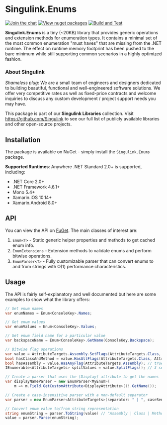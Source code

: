 # Singulink.Enums

[![Join the chat](https://badges.gitter.im/Singulink/community.svg)](https://gitter.im/Singulink/community?utm_source=badge&utm_medium=badge&utm_campaign=pr-badge&utm_content=badge)
[![View nuget packages](https://img.shields.io/nuget/v/Singulink.Enums.svg)](https://www.nuget.org/packages/Singulink.Enums/)
[![Build and Test](https://github.com/Singulink/Singulink.Enums/workflows/build%20and%20test/badge.svg)](https://github.com/Singulink/Singulink.Enums/actions?query=workflow%3A%22build+and+test%22)

**Singulink.Enums** is a tiny (~20KB) library that provides generic operations and extension methods for enumeration types. It contains a minimal set of the most common enumeration "must haves" that are missing from the .NET runtime. The effect on runtime memory footprint has been pushed to the bare minimum while still supporting common scenarios in a highly optimized fashion.

### About Singulink

*Shameless plug*: We are a small team of engineers and designers dedicated to building beautiful, functional and well-engineered software solutions. We offer very competitive rates as well as fixed-price contracts and welcome inquiries to discuss any custom development / project support needs you may have.

This package is part of our **Singulink Libraries** collection. Visit https://github.com/Singulink to see our full list of publicly available libraries and other open-source projects.

## Installation

The package is available on NuGet - simply install the `Singulink.Enums` package.

**Supported Runtimes**: Anywhere .NET Standard 2.0+ is supported, including:
- .NET Core 2.0+
- .NET Framework 4.6.1+
- Mono 5.4+
- Xamarin.iOS 10.14+
- Xamarin.Android 8.0+

## API

You can view the API on [FuGet](https://www.fuget.org/packages/Singulink.Enums). The main classes of interest are:
1. `Enum<T>` - Static generic helper properties and methods to get cached enum info.
2. `EnumExtensions` - Extension methods to validate enums and perform bitwise operations.
3. `EnumParser<T>` - Fully customizable parser that can convert enums to and from strings with O(1) performance characteristics.

## Usage

The API is fairly self-explanatory and well documented but here are some examples to show what the library offers:

```c#
// Get enum names
var enumNames = Enum<ConsoleKey>.Names;

// Get enum values
var enumValues = Enum<ConsoleKey>.Values;

// Get enum field name for a particular value
var backspaceName = Enum<ConsoleKey>.GetName(ConsoleKey.Backspace);

// Bitwise flag operations
var value = AttributeTargets.Assembly.SetFlags(AttributeTargets.Class, AttributeTargets.Method);
bool hasClassAndMethod = value.HasAllFlags(AttributeTargets.Class, AttributeTargets.Method); // true
bool hasAssembly = value.HasAnyFlag(AttributeTargets.Assembly); // true
IEnumerable<AttributeTargets> splitValues = value.SplitFlags(); // 3 separate flags split out

// Create a parser that uses the [Display] attribute to get the names
var displayNameParser = new EnumParser<MyEnum>(
    m => m.Field.GetCustomAttribute<DisplayAttribute>()!.GetName());

// Create a case-insensitive parser with a non-default separator
var parser = new EnumParser<AttributeTargets>(separator: " | ", caseSensitive: false);

// Convert enum value to/from string representation
string enumString = parser.ToString(value) // "Assembly | Class | Method"
value = parser.Parse(enumString);
```